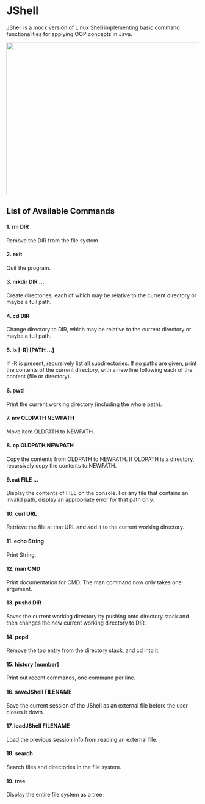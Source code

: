 # JShell

JShell is a mock version of Linux Shell implementing basic command functionalities for applying OOP concepts in Java.

<p align="center">
  <img width="800" height="400" src="https://user-images.githubusercontent.com/41933169/116823837-cf646d80-ab54-11eb-89d9-392581c0c79d.png">
</p>

## List of Available Commands

#### 1. rm DIR

Remove the DIR from the file system.

#### 2. exit

Quit the program.

#### 3. mkdir DIR ...

Create directories, each of which may be relative to the current directory or maybe a full path.

#### 4. cd DIR

Change directory to DIR, which may be relative to the current directory or maybe a full path.

#### 5. ls [-R] [PATH ...]

If -R is present, recursively list all subdirectories.
If no paths are given, print the contents of the current directory, with a new line following each of the content (file or directory).

#### 6. pwd

Print the current working directory (including the whole path).

#### 7. mv OLDPATH NEWPATH

Move item OLDPATH to NEWPATH.

#### 8. cp OLDPATH NEWPATH

Copy the contents from OLDPATH to NEWPATH. If OLDPATH is a directory, recursively copy the contents to NEWPATH.

#### 9.cat FILE ...

Display the contents of FILE on the console. For any file that contains an invalid path, display an appropriate error for that path only.

#### 10. curl URL

Retrieve the file at that URL and add it to the current working directory.

#### 11. echo String

Print String.

#### 12. man CMD

Print documentation for CMD. The man command now only takes one argument.

#### 13. pushd DIR

Saves the current working directory by pushing onto directory stack and then changes the new current working directory to DIR.

#### 14. popd

Remove the top entry from the directory stack, and cd into it.

#### 15. history [number]

Print out recent commands, one command per line.

#### 16. saveJShell FILENAME

Save the current session of the JShell as an external file before the user closes it down.

#### 17. loadJShell FILENAME

Load the previous session info from reading an external file.

#### 18. search

Search files and directories in the file system.

#### 19. tree

Display the entire file system as a tree.
